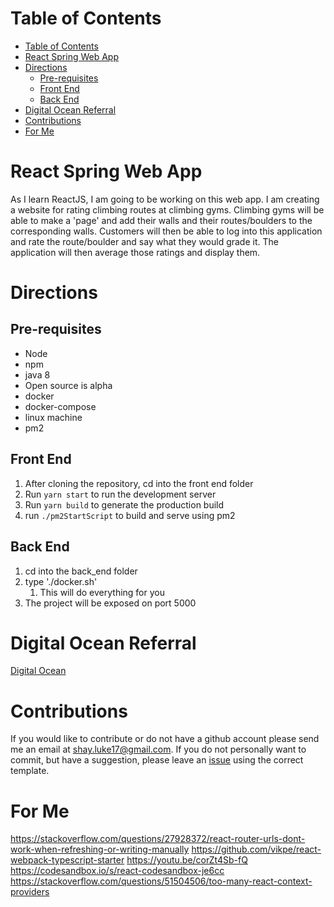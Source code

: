 # Table of Contents

- [Table of Contents](#table-of-contents)
- [React Spring Web App](#react-spring-web-app)
- [Directions](#directions)
  - [Pre-requisites](#pre-requisites)
  - [Front End](#front-end)
  - [Back End](#back-end)
- [Digital Ocean Referral](#digital-ocean-referral)
- [Contributions](#contributions)
- [For Me](#for-me)

# React Spring Web App

As I learn ReactJS, I am going to be working on this web app. I am creating a website for rating climbing routes at climbing gyms. Climbing gyms will be able to make a 'page' and add their walls and their routes/boulders to the corresponding walls. Customers will then be able to log into this application and rate the route/boulder and say what they would grade it. The application will then average those ratings and display them.

# Directions

## Pre-requisites

-   Node
-   npm
-   java 8
  -  Open source is alpha
-   docker
-   docker-compose
-   linux machine
-   pm2

## Front End

1. After cloning the repository, cd into the front end folder
2. Run `yarn start` to run the development server
3. Run `yarn build` to generate the production build
4. run `./pm2StartScript` to build and serve using pm2

## Back End

1. cd into the back_end folder
2. type './docker.sh'
    1. This will do everything for you
3. The project will be exposed on port 5000

# Digital Ocean Referral

[Digital Ocean](https://m.do.co/c/17eeaaa0e7fb)

# Contributions

If you would like to contribute or do not have a github account please send me an email at shay.luke17@gmail.com. If you do not personally want to commit, but have a suggestion, please leave an [issue](https://github.com/LukeShay/react_spring_web_app/issues) using the correct template.

# For Me
https://stackoverflow.com/questions/27928372/react-router-urls-dont-work-when-refreshing-or-writing-manually
https://github.com/vikpe/react-webpack-typescript-starter
https://youtu.be/corZt4Sb-fQ
https://codesandbox.io/s/react-codesandbox-je6cc
https://stackoverflow.com/questions/51504506/too-many-react-context-providers
